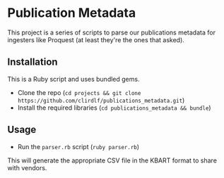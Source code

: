 # Publication Metadata

This project is a series of scripts to parse our publications metadata for ingesters like Proquest (at least they're the ones that asked).

## Installation

This is a Ruby script and uses bundled gems.

* Clone the repo (`cd projects && git clone https://github.com/clirdlf/publications_metadata.git`)
* Install the required libraries (`cd publications_metadata && bundle`)

## Usage

* Run the `parser.rb` script (`ruby parser.rb`)

This will generate the appropriate CSV file in the KBART format to share with vendors.
